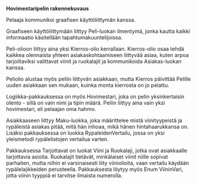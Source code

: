 **Hovimestaripelin rakennekuvaus**

Pelaaja kommunikoi graafisen käyttöliittymän kanssa. <p>

Graafiseen käyttöliittymään liittyy Peli-luokan ilmentymä, jonka kautta kaikki informaatio käsitellään tapahtumakuuntelijoissa. <p>

Peli-olioon liittyy aina yksi Kierros-olio kerrallaan. Kierros-olio osaa tehdä kaikkea olennaista yhteen asiakaskohtaamiseen liittyvää asiaa, kuten arpoa tarjoiltaviksi valittavat viinit ja ruokalajit ja kommunikoida Asiakas-luokan kanssa. <p>

Peliolio alustaa myös peliin liittyvän asiakkaan, mutta Kierros päivittää Pelille uuden asiakkaan sen mukaan, kuinka monta kierrosta on jo pelattu. <p>

Logiikka-pakkauksessa on myös Hovimestari, joka on pelin yksinkertaisin olento - sillä on vain nimi ja tipin määrä. Peliin liittyy aina vain yksi hovimestari, eli pelaajan oma hahmo.<p>

Asiakkaaseen liittyy Maku-luokka, joka määrittelee mistä viinityypeistä ja rypäleistä asiakas pitää, mitä hän inhoaa, mikä hänen hintahaarukkansa on. Lisäksi pakkauksessa on luokka RypaleidenVertailu, jossa on yksi yleismetodi rypälelistojen vertailua varten. 
<p>
Pakkauksessa Tarjottavat on luokat Viini ja Ruokalaji, jotka ovat asiakkaalle tarjottavia asioita. Ruokalajit tietävät, minkälaiset viinit niille sopivat parhaiten, mutta niihin ei varsinaisesti liity viiniolioita, vaan vertailu käydään rypälelajikkeiden perusteella. Pakkauksesta löytyy myös Enum ViininVari, jotta viinin tyyppiä ei tarvitse ilmaista numerolla.
<p>
